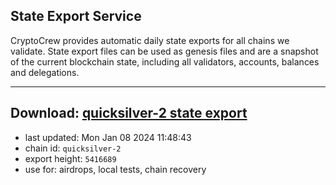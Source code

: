 ## State Export Service
CryptoCrew provides automatic daily state exports for all chains we validate. State export files can be used as genesis files and are a snapshot of the current blockchain state, including all validators, accounts, balances and delegations.

---
**Download: [quicksilver-2 state export](https://dl.ccvalidators.com/SERVICE/quicksilver/quicksilver-2_export_5416689.json)**
---

- last updated: Mon Jan 08 2024 11:48:43
- chain id: `quicksilver-2`
- export height: `5416689`
- use for: airdrops, local tests, chain recovery
